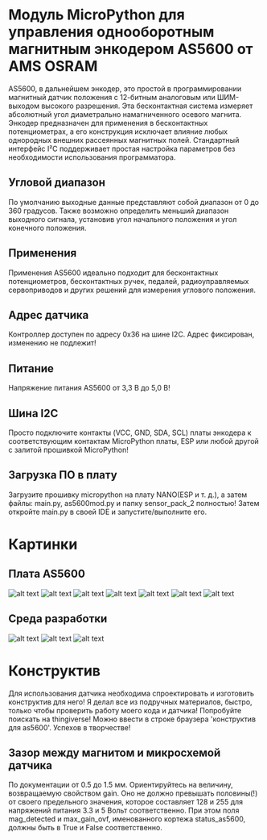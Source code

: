 # Модуль MicroPython для управления однооборотным магнитным энкодером AS5600 от AMS OSRAM
AS5600, в дальнейшем энкодер, это простой в программировании магнитный датчик положения с 12-битным аналоговым или ШИМ-выходом высокого разрешения. 
Эта бесконтактная система измеряет абсолютный угол диаметрально намагниченного осевого магнита. Энкодер предназначен для применения в бесконтактных потенциометрах, 
а его конструкция исключает влияние любых однородных внешних рассеянных магнитных полей.
Стандартный интерфейс I²C поддерживает простая настройка параметров без необходимости использования программатора.
## Угловой диапазон
По умолчанию выходные данные представляют собой диапазон от 0 до 360 градусов. Также возможно определить меньший диапазон выходного сигнала, 
установив угол начального положения и угол конечного положения.

## Применения

Применения
AS5600 идеально подходит для бесконтактных потенциометров, бесконтактных ручек, педалей, радиоуправляемых сервоприводов и других решений для измерения углового положения.

## Адрес датчика
Контроллер доступен по адресу 0x36 на шине I2C. Адрес фиксирован, изменению не подлежит! 

## Питание
Напряжение питания AS5600 от 3,3 В до 5,0 В!

## Шина I2C
Просто подключите контакты (VCC, GND, SDA, SCL) платы энкодера к соответствующим контактам MicroPython платы, 
ESP или любой другой с залитой прошивкой MicroPython!

## Загрузка ПО в плату
Загрузите прошивку micropython на плату NANO(ESP и т. д.), а затем файлы: main.py, as5600mod.py и папку sensor_pack_2 полностью!
Затем откройте main.py в своей IDE и запустите/выполните его.

# Картинки
## Плата AS5600
![alt text](https://github.com/octaprog7/as5600/blob/master/pics/board/board_0.jpg)
![alt text](https://github.com/octaprog7/as5600/blob/master/pics/board/board_1.jpg)
![alt text](https://github.com/octaprog7/as5600/blob/master/pics/board/board_2.jpg)
![alt text](https://github.com/octaprog7/as5600/blob/master/pics/board/board_3.jpg)
![alt text](https://github.com/octaprog7/as5600/blob/master/pics/board/board_4.jpg)
![alt text](https://github.com/octaprog7/as5600/blob/master/pics/board/board_5.jpg)
![alt text](https://github.com/octaprog7/as5600/blob/master/pics/board/shaft.jpg)
## Среда разработки
![alt text](https://github.com/octaprog7/as5600/blob/master/pics/ide_1.png)
![alt text](https://github.com/octaprog7/as5600/blob/master/pics/ide_2.png)
![alt text](https://github.com/octaprog7/as5600/blob/master/pics/ide_3.png)

# Конструктив
Для использования датчика необходима спроектировать и изготовить конструктив для него! Я делал все из подручных материалов, быстро, только чтобы проверить работу моего кода и датчика!
Попробуйте поискать на thingiverse! Можно ввести в строке браузера 'конструктив для as5600'. Успехов в творчестве!
## Зазор между магнитом и микросхемой датчика
По документации от 0.5 до 1.5 мм. Ориентируйтесь на величину, возвращаемую свойством gain. 
Оно не должно превышать половины(!) от своего предельного значения, которое составляет 128 и 255 для напряжений питания 3.3 и 5 Вольт соответственно.
При этом поля mag_detected и max_gain_ovf, именованного кортежа status_as5600, должны быть в True и False соответственно.